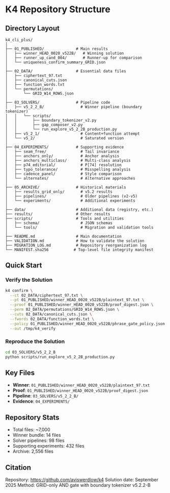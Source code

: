 # K4 Repository Structure

## Directory Layout

```
k4_cli_plus/
│
├── 01_PUBLISHED/              # Main results
│   ├── winner_HEAD_0020_v522B/   # Winning solution
│   ├── runner_up_cand_004/       # Runner-up for comparison
│   └── uniqueness_confirm_summary_GRID.json
│
├── 02_DATA/                   # Essential data files
│   ├── ciphertext_97.txt
│   ├── canonical_cuts.json
│   ├── function_words.txt
│   └── permutations/
│       └── GRID_W14_ROWS.json
│
├── 03_SOLVERS/                # Pipeline code
│   ├── v5_2_2_B/                # Winner pipeline (boundary tokenizer)
│   │   └── scripts/
│   │       ├── boundary_tokenizer_v2.py
│   │       ├── gap_composer_v2.py
│   │       └── run_explore_v5_2_2B_production.py
│   ├── v5_2_1/                  # Content+function attempt
│   └── v5_2/                    # Saturated version
│
├── 04_EXPERIMENTS/            # Supporting evidence
│   ├── seam_free/               # Tail invariance
│   ├── anchors_only/            # Anchor analysis
│   ├── anchors_multiclass/      # Multi-class analysis
│   ├── p74_editorial/           # P[74] resolution
│   ├── typo_tolerance/          # Misspelling analysis
│   ├── cadence_panel/           # Style comparison
│   └── alternates/              # Alternative approaches
│
├── 05_ARCHIVE/                # Historical materials
│   ├── results_grid_only/       # v5.2 results
│   ├── pipelines/               # Older pipelines (v2-v5)
│   └── experiments/             # Additional experiments
│
├── data/                      # Additional data (registry, etc.)
├── results/                   # Other results
├── scripts/                   # Tools and utilities
│   ├── schema/                  # JSON schemas
│   └── tools/                   # Migration and validation tools
│
├── README.md                  # Main documentation
├── VALIDATION.md              # How to validate the solution
├── MIGRATION_LOG.md           # Repository reorganization log
└── MANIFEST.sha256           # Top-level file integrity manifest
```

## Quick Start

### Verify the Solution
```bash
k4 confirm \
  --ct 02_DATA/ciphertext_97.txt \
  --pt 01_PUBLISHED/winner_HEAD_0020_v522B/plaintext_97.txt \
  --proof 01_PUBLISHED/winner_HEAD_0020_v522B/proof_digest.json \
  --perm 02_DATA/permutations/GRID_W14_ROWS.json \
  --cuts 02_DATA/canonical_cuts.json \
  --fwords 02_DATA/function_words.txt \
  --policy 01_PUBLISHED/winner_HEAD_0020_v522B/phrase_gate_policy.json \
  --out /tmp/k4_verify
```

### Reproduce the Solution
```bash
cd 03_SOLVERS/v5_2_2_B
python scripts/run_explore_v5_2_2B_production.py
```

## Key Files

- **Winner**: `01_PUBLISHED/winner_HEAD_0020_v522B/plaintext_97.txt`
- **Proof**: `01_PUBLISHED/winner_HEAD_0020_v522B/proof_digest.json`
- **Pipeline**: `03_SOLVERS/v5_2_2_B/`
- **Evidence**: `04_EXPERIMENTS/`

## Repository Stats

- Total files: ~7,000
- Winner bundle: 14 files
- Solver pipelines: 98 files
- Supporting experiments: 432 files
- Archive: 2,556 files

## Citation

Repository: https://github.com/aviswerdlow/k4
Solution date: September 2025
Method: GRID-only AND gate with boundary tokenizer v5.2.2-B
